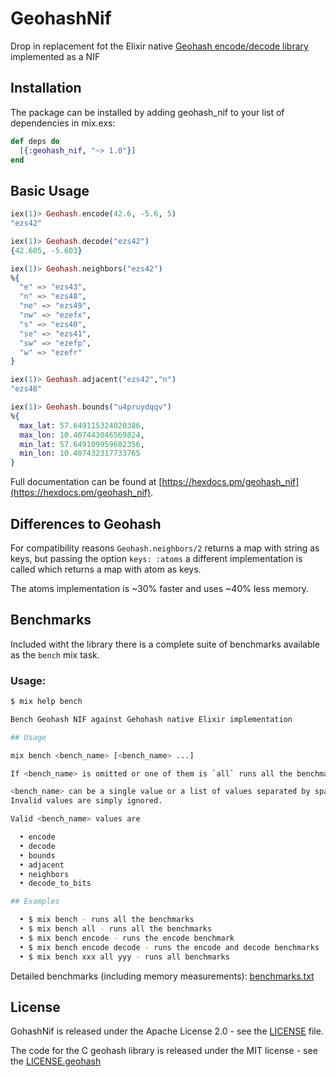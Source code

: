 # GeohashNif

Drop in replacement fot the Elixir native [Geohash encode/decode library](https://hexdocs.pm/geohash/) implemented as a NIF

## Installation

The package can be installed by adding geohash_nif to your list of dependencies in mix.exs:

```elixir
def deps do
  [{:geohash_nif, "~> 1.0"}]
end
```

## Basic Usage


```elixir
iex(1)> Geohash.encode(42.6, -5.6, 5)
"ezs42"

iex(1)> Geohash.decode("ezs42")
{42.605, -5.603}

iex(1)> Geohash.neighbors("ezs42")
%{
  "e" => "ezs43",
  "n" => "ezs48",
  "ne" => "ezs49",
  "nw" => "ezefx",
  "s" => "ezs40",
  "se" => "ezs41",
  "sw" => "ezefp",
  "w" => "ezefr"
}

iex(1)> Geohash.adjacent("ezs42","n")
"ezs48"

iex(1)> Geohash.bounds("u4pruydqqv")
%{
  max_lat: 57.649115324020386,
  max_lon: 10.407443046569824,
  min_lat: 57.649109959602356,
  min_lon: 10.407432317733765
}

```

Full documentation can be found at [https://hexdocs.pm/geohash_nif](https://hexdocs.pm/geohash_nif).


##  Differences to Geohash

For compatibility reasons `Geohash.neighbors/2` returns a map with string as keys,
but passing the option `keys: :atoms` a different implementation is called
which returns a map with atom as keys.

The atoms implementation is ~30% faster and uses ~40% less memory.


## Benchmarks

Included witht the library there is a complete suite of benchmarks available
as the `bench` mix task.

### Usage:

```bash
$ mix help bench

Bench Geohash NIF against Gehohash native Elixir implementation

## Usage

mix bench <bench_name> [<bench_name> ...]

If <bench_name> is omitted or one of them is `all` runs all the benchmarks.

<bench_name> can be a single value or a list of values separated by spaces.
Invalid values are simply ignored.

Valid <bench_name> values are

  • encode
  • decode
  • bounds
  • adjacent
  • neighbors
  • decode_to_bits

## Examples

  • $ mix bench - runs all the benchmarks
  • $ mix bench all - runs all the benchmarks
  • $ mix bench encode - runs the encode benchmark
  • $ mix bench encode decode - runs the encode and decode benchmarks
  • $ mix bench xxx all yyy - runs all benchmarks

```

Detailed benchmarks (including memory measurements): [benchmarks.txt](https://gitlab.com/wstucco/geohash_nif/-/raw/master/benchmarks.txt)


## License

GohashNif is released under the Apache License 2.0 - see the [LICENSE](https://gitlab.com/wstucco/geohash_nif/-/raw/master/LICENSE) file.

The code for the C geohash library is released under the MIT license - see the [LICENSE.geohash](https://gitlab.com/wstucco/geohash_nif/-/raw/master/LICENSE.geohash)